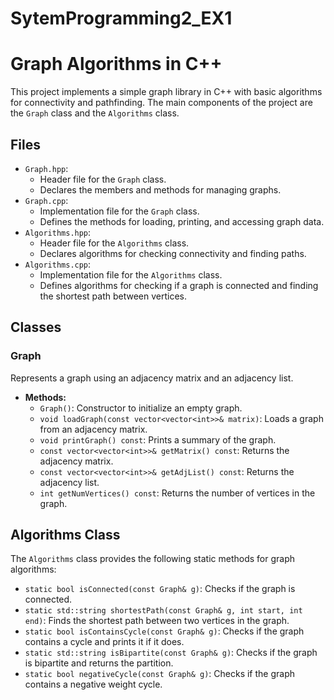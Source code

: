# SytemProgramming2_EX1
# Graph Algorithms in C++

This project implements a simple graph library in C++ with basic algorithms for connectivity and pathfinding. The main components of the project are the `Graph` class and the `Algorithms` class.

## Files

- `Graph.hpp`:
  - Header file for the `Graph` class.
  - Declares the members and methods for managing graphs.
- `Graph.cpp`:
  - Implementation file for the `Graph` class.
  - Defines the methods for loading, printing, and accessing graph data.
- `Algorithms.hpp`:
  - Header file for the `Algorithms` class.
  - Declares algorithms for checking connectivity and finding paths.
- `Algorithms.cpp`:
  - Implementation file for the `Algorithms` class.
  - Defines algorithms for checking if a graph is connected and finding the shortest path between vertices.

## Classes

### Graph

Represents a graph using an adjacency matrix and an adjacency list.

- **Methods:**
  - `Graph()`: Constructor to initialize an empty graph.
  - `void loadGraph(const vector<vector<int>>& matrix)`: Loads a graph from an adjacency matrix.
  - `void printGraph() const`: Prints a summary of the graph.
  - `const vector<vector<int>>& getMatrix() const`: Returns the adjacency matrix.
  - `const vector<vector<int>>& getAdjList() const`: Returns the adjacency list.
  - `int getNumVertices() const`: Returns the number of vertices in the graph.

## Algorithms Class
The `Algorithms` class provides the following static methods for graph algorithms:
- `static bool isConnected(const Graph& g)`: Checks if the graph is connected.
- `static std::string shortestPath(const Graph& g, int start, int end)`: Finds the shortest path between two vertices in the graph.
- `static bool isContainsCycle(const Graph& g)`: Checks if the graph contains a cycle and prints it if it does.
- `static std::string isBipartite(const Graph& g)`: Checks if the graph is bipartite and returns the partition.
- `static bool negativeCycle(const Graph& g)`: Checks if the graph contains a negative weight cycle.
